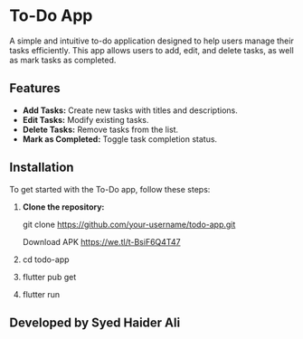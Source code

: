 # To-Do App

A simple and intuitive to-do application designed to help users manage their tasks efficiently. This app allows users to add, edit, and delete tasks, as well as mark tasks as completed.

## Features

- **Add Tasks:** Create new tasks with titles and descriptions.
- **Edit Tasks:** Modify existing tasks.
- **Delete Tasks:** Remove tasks from the list.
- **Mark as Completed:** Toggle task completion status.

## Installation

To get started with the To-Do app, follow these steps:

1. **Clone the repository:**

   git clone https://github.com/your-username/todo-app.git

   Download APK https://we.tl/t-BsiF6Q4T47

2. cd todo-app

3. flutter pub get

4. flutter run

## Developed by Syed Haider Ali

 




